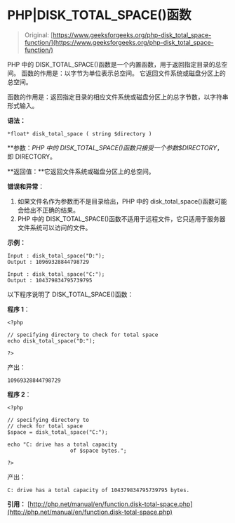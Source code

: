 # PHP|DISK_TOTAL_SPACE()函数

> Original: [https://www.geeksforgeeks.org/php-disk_total_space-function/](https://www.geeksforgeeks.org/php-disk_total_space-function/)

PHP 中的 DISK_TOTAL_SPACE()函数是一个内置函数，用于返回指定目录的总空间。 函数的作用是：以字节为单位表示总空间。 它返回文件系统或磁盘分区上的总空间。

函数的作用是：返回指定目录的相应文件系统或磁盘分区上的总字节数，以字符串形式输入。

**语法：**

```
*float* disk_total_space ( string $directory )
```

**参数：**PHP 中的 DISK_TOTAL_SPACE()函数只接受一个参数*$DIRECTORY*，即 DIRECTORY。

**返回值：**它返回文件系统或磁盘分区上的总空间。

**错误和异常**：

1.  如果文件名作为参数而不是目录给出，PHP 中的 disk_total_space()函数可能会给出不正确的结果。
2.  PHP 中的 DISK_TOTAL_SPACE()函数不适用于远程文件，它只适用于服务器文件系统可以访问的文件。

**示例：**

```
Input : disk_total_space("D:");
Output : 10969328844798729

Input : disk_total_space("C:");
Output : 104379834795739795 

```

以下程序说明了 DISK_TOTAL_SPACE()函数：

**程序 1**：

```
<?php

// specifying directory to check for total space
echo disk_total_space("D:");

?>
```

产出：

```
10969328844798729
```

**程序 2**：

```
<?php

// specifying directory to
// check for total space
$space = disk_total_space("C:");

echo "C: drive has a total capacity
                    of $space bytes.";

?>
```

产出：

```
C: drive has a total capacity of 104379834795739795 bytes.

```

**引用：**
[http://php.net/manual/en/function.disk-total-space.php](http://php.net/manual/en/function.disk-total-space.php)